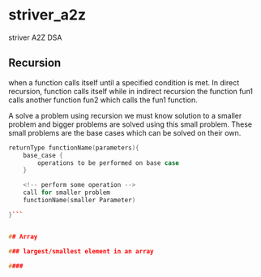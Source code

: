 # striver_a2z
striver A2Z DSA 

## Recursion 
when a function calls itself until a specified condition is met.
In direct recursion, function calls itself while in indirect recursion the function fun1 calls another function fun2 which calls the fun1 function.

A solve a problem using recursion we must know solution to a smaller problem and bigger problems are solved using this small problem. 
These small problems are the base cases which can be solved on their own.   

```cpp
returnType functionName(parameters){
    base_case {
        operations to be performed on base case
    }

    <!-- perform some operation -->
    call for smaller problem 
    functionName(smaller Parameter)

}```


## Array 

### largest/smallest element in an array 

####

